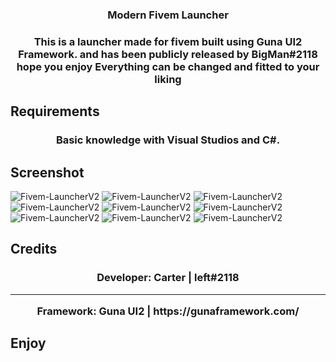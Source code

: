 <h3 align="center">
Modern Fivem Launcher</h3>

<h3 align="center">
This is a launcher made for fivem built using Guna UI2 Framework. and has been publicly released by BigMan#2118 hope you enjoy
Everything can be changed and fitted to your liking</h3>

## Requirements
<h3 align="center">
Basic knowledge with Visual Studios and C#.</h3>

## Screenshot
![Fivem-LauncherV2](https://github.com/TheManifest1/Fivem-Launcher/blob/main/.github/images//Home.PNG?raw=true)
![Fivem-LauncherV2](https://github.com/TheManifest1/Fivem-Launcher/blob/main/.github/images//Home2.PNG?raw=true)
![Fivem-LauncherV2](https://github.com/TheManifest1/Fivem-Launcher/blob/main/.github/images//Home3.PNG?raw=true)
![Fivem-LauncherV2](https://github.com/TheManifest1/Fivem-Launcher/blob/main/.github/images//Changelog.PNG?raw=true)
![Fivem-LauncherV2](https://github.com/TheManifest1/Fivem-Launcher/blob/main/.github/images//Changelog2.PNG?raw=true)
![Fivem-LauncherV2](https://github.com/TheManifest1/Fivem-Launcher/blob/main/.github/images//Cache.PNG?raw=true)
![Fivem-LauncherV2](https://github.com/TheManifest1/Fivem-Launcher/blob/main/.github/images//Cache2.PNG?raw=true)
![Fivem-LauncherV2](https://github.com/TheManifest1/Fivem-Launcher/blob/main/.github/images//Cache3.PNG?raw=true)
![Fivem-LauncherV2](https://github.com/TheManifest1/Fivem-Launcher/blob/main/.github/images//Cache4.PNG?raw=true)

## Credits

<h3 align="center">
Developer: Carter | left#2118
<hr>
Framework: Guna UI2 | https://gunaframework.com/
</h3>

## Enjoy

